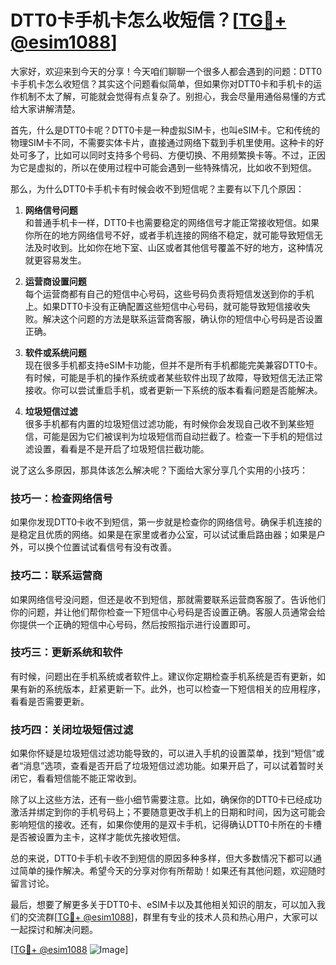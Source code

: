 # DTT0卡手机卡怎么收短信？[[TG💪+ @esim1088](https://t.me/s/esim1088)]

大家好，欢迎来到今天的分享！今天咱们聊聊一个很多人都会遇到的问题：DTT0卡手机卡怎么收短信？其实这个问题看似简单，但如果你对DTT0卡和手机卡的运作机制不太了解，可能就会觉得有点复杂了。别担心，我会尽量用通俗易懂的方式给大家讲解清楚。

首先，什么是DTT0卡呢？DTT0卡是一种虚拟SIM卡，也叫eSIM卡。它和传统的物理SIM卡不同，不需要实体卡片，直接通过网络下载到手机里使用。这种卡的好处可多了，比如可以同时支持多个号码、方便切换、不用频繁换卡等。不过，正因为它是虚拟的，所以在使用过程中可能会遇到一些特殊情况，比如收不到短信。

那么，为什么DTT0卡手机卡有时候会收不到短信呢？主要有以下几个原因：

1. **网络信号问题**  
   和普通手机卡一样，DTT0卡也需要稳定的网络信号才能正常接收短信。如果你所在的地方网络信号不好，或者手机连接的网络不稳定，就可能导致短信无法及时收到。比如你在地下室、山区或者其他信号覆盖不好的地方，这种情况就更容易发生。

2. **运营商设置问题**  
   每个运营商都有自己的短信中心号码，这些号码负责将短信发送到你的手机上。如果DTT0卡没有正确配置这些短信中心号码，就可能导致短信接收失败。解决这个问题的方法是联系运营商客服，确认你的短信中心号码是否设置正确。

3. **软件或系统问题**  
   现在很多手机都支持eSIM卡功能，但并不是所有手机都能完美兼容DTT0卡。有时候，可能是手机的操作系统或者某些软件出现了故障，导致短信无法正常接收。你可以尝试重启手机，或者更新一下系统的版本看看问题是否能解决。

4. **垃圾短信过滤**  
   很多手机都有内置的垃圾短信过滤功能，有时候你会发现自己收不到某些短信，可能是因为它们被误判为垃圾短信而自动拦截了。检查一下手机的短信过滤设置，看看是不是开启了垃圾短信拦截功能。

说了这么多原因，那具体该怎么解决呢？下面给大家分享几个实用的小技巧：

### 技巧一：检查网络信号
如果你发现DTT0卡收不到短信，第一步就是检查你的网络信号。确保手机连接的是稳定且优质的网络。如果是在家里或者办公室，可以试试重启路由器；如果是户外，可以换个位置试试看信号有没有改善。

### 技巧二：联系运营商
如果网络信号没问题，但还是收不到短信，那就需要联系运营商客服了。告诉他们你的问题，并让他们帮你检查一下短信中心号码是否设置正确。客服人员通常会给你提供一个正确的短信中心号码，然后按照指示进行设置即可。

### 技巧三：更新系统和软件
有时候，问题出在手机系统或者软件上。建议你定期检查手机系统是否有更新，如果有新的系统版本，赶紧更新一下。此外，也可以检查一下短信相关的应用程序，看看是否需要更新。

### 技巧四：关闭垃圾短信过滤
如果你怀疑是垃圾短信过滤功能导致的，可以进入手机的设置菜单，找到“短信”或者“消息”选项，查看是否开启了垃圾短信过滤功能。如果开启了，可以试着暂时关闭它，看看短信能不能正常收到。

除了以上这些方法，还有一些小细节需要注意。比如，确保你的DTT0卡已经成功激活并绑定到你的手机号码上；不要随意更改手机上的日期和时间，因为这可能会影响短信的接收。还有，如果你使用的是双卡手机，记得确认DTT0卡所在的卡槽是否被设置为主卡，这样才能优先接收短信。

总的来说，DTT0卡手机卡收不到短信的原因多种多样，但大多数情况下都可以通过简单的操作解决。希望今天的分享对你有所帮助！如果还有其他问题，欢迎随时留言讨论。

最后，想要了解更多关于DTT0卡、eSIM卡以及其他相关知识的朋友，可以加入我们的交流群[[TG💪+ @esim1088](https://t.me/s/esim1088)]，群里有专业的技术人员和热心用户，大家可以一起探讨和解决问题。

[[TG💪+ @esim1088](https://t.me/s/esim1088) ![Image](https://i.postimg.cc/4NQfJmqS/Snipaste-2025-05-13-00-14-12.png)]
